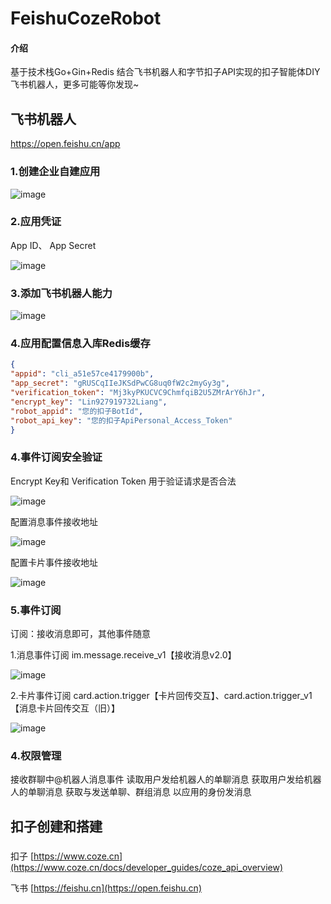 # FeishuCozeRobot

#### 介绍

基于技术栈Go+Gin+Redis 结合飞书机器人和字节扣子API实现的扣子智能体DIY飞书机器人，更多可能等你发现~

## 飞书机器人

https://open.feishu.cn/app

### 1.创建企业自建应用

![image](https://github.com/LinLiang66/FeishuCozeRobot/assets/93206426/9a77a642-80a3-4c2d-b597-57b3d298617d)

### 2.应用凭证

App ID、 App Secret

![image](https://github.com/LinLiang66/FeishuCozeRobot/assets/93206426/b986a6a5-66e2-440f-8ac3-306d6b6f0fcf)


### 3.添加飞书机器人能力
![image](https://github.com/LinLiang66/FeishuCozeRobot/assets/93206426/2957575a-a9da-4a91-b536-9d4a56cfddc0)

### 4.应用配置信息入库Redis缓存
```json
{
"appid": "cli_a51e57ce4179900b",
"app_secret": "gRUSCqIIeJKSdPwCG8uq0fW2c2myGy3g",
"verification_token": "Mj3kyPKUCVC9ChmfqiB2U5ZMrArY6hJr",
"encrypt_key": "Lin927919732Liang",
"robot_appid": "您的扣子BotId",
"robot_api_key": "您的扣子ApiPersonal_Access_Token"
}
```
### 4.事件订阅安全验证

Encrypt Key和 Verification Token 用于验证请求是否合法

![image](https://github.com/LinLiang66/FeishuCozeRobot/assets/93206426/32efa452-5a16-4616-ab61-6a7df0cb7a90)

配置消息事件接收地址

![image](https://github.com/LinLiang66/FeishuCozeRobot/assets/93206426/f117ca5b-3197-41d0-ba1e-206feb46a9bc)

配置卡片事件接收地址

![image](https://github.com/LinLiang66/FeishuCozeRobot/assets/93206426/5838c078-7911-41ca-9c8e-471a1b05cb05)

### 5.事件订阅

订阅：接收消息即可，其他事件随意

1.消息事件订阅 im.message.receive_v1【接收消息v2.0】

![image](https://github.com/LinLiang66/FeishuCozeRobot/assets/93206426/3d2bce86-d8de-4041-93ec-59081b61c8b8)

2.卡片事件订阅 card.action.trigger【卡片回传交互】、card.action.trigger_v1【消息卡片回传交互（旧）】

![image](https://github.com/LinLiang66/FeishuCozeRobot/assets/93206426/9924a1fd-4814-4368-80f3-d17b54ba589b)

### 4.权限管理

接收群聊中@机器人消息事件
读取用户发给机器人的单聊消息
获取用户发给机器人的单聊消息
获取与发送单聊、群组消息
以应用的身份发消息

## 扣子创建和搭建

### 

扣子 [https://www.coze.cn](https://www.coze.cn/docs/developer_guides/coze_api_overview)

飞书 [https://feishu.cn](https://open.feishu.cn)

